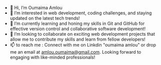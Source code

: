 - 👋 Hi, I’m Oumaima Amlou
- 👀 I’m interested in web development, coding challenges, and staying updated on the latest tech trends!
- 🌱 I’m currently learning and honing my skills in Git and GitHub for effective version control and collaborative software development!
- 💞️ I’m looking to collaborate on exciting web development projects that allow me to contribute my skills and learn from fellow developers!
- 📫 to reach me : Connect with me on Linkdin "oumaima amlou" or drop me an email at amlou.oumaima@gmail.com. Looking forward to engaging with like-minded professionals!

<!---
oumaaiimaa/oumaaiimaa is a ✨ special ✨ repository because its `README.md` (this file) appears on your GitHub profile.
You can click the Preview link to take a look at your changes.
--->

